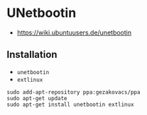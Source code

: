 # UNetbootin

+   <https://wiki.ubuntuusers.de/unetbootin>



## Installation

+   `unetbootin`
+   `extlinux`

<!---->

    sudo add-apt-repository ppa:gezakovacs/ppa
    sudo apt-get update
    sudo apt-get install unetbootin extlinux
